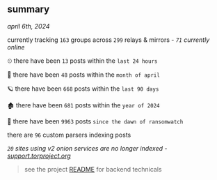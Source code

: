 
## summary
_april 6th, 2024_

currently tracking `163` groups across `299` relays & mirrors - _`71` currently online_

⏲ there have been `13` posts within the `last 24 hours`

🦈 there have been `48` posts within the `month of april`

🪐 there have been `668` posts within the `last 90 days`

🏚 there have been `681` posts within the `year of 2024`

🦕 there have been `9963` posts `since the dawn of ransomwatch`

there are `96` custom parsers indexing posts

_`20` sites using v2 onion services are no longer indexed - [support.torproject.org](https://support.torproject.org/onionservices/v2-deprecation/)_

> see the project [README](https://github.com/joshhighet/ransomwatch#ransomwatch--) for backend technicals
